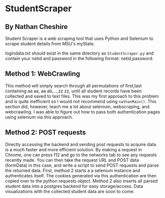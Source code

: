 # StudentScraper 
## By Nathan Cheshire

Student Scraper is a web scraping tool that uses Python and Selenium to scrape student details from MSU's myState.

logindata.txt should exist in the same directory as `StudentScraper.py` and contain your netid and password in the following format: netid,password.

## Method 1: WebCrawling

This method will simply search through all permutations of first,last containing aa aa, aa ab,...,zz zz, until all student records have been collected and saved to text files. This was my first approach to this problem and is quite inefficient so I would not recommend using `nathanMain()`. This section did, however, teach me a lot about selenium, webscraping, and webcrawling. I was able to figure out how to pass both authentication pages using selenium via this approach.

## Method 2: POST requests

Directly accessing the backend and sending post requests to acquire data is a much faster and more efficient solution. By making a request in Chrome, one can press f12 and go to the networks tab to see any requests recently made. You can then take the request URL and POST data (formData) in this case, and write a script to send POST requests and parse the returned data. First, method 2 starts a a selenium instance and authenticates itself. The cookies generated via this authentication are then copied over to the python requests object. Method 2 also inserts all parsed student data into a postgres backend for easy storage/access. Data visualizations with the collected student data are soon to come.